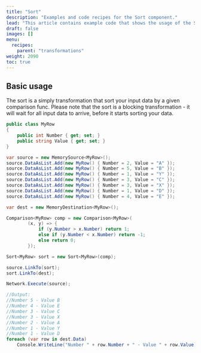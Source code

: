 ```yaml
---
title: "Sort"
description: "Examples and code recipes for the Sort component."
lead: "This article contains example code that shows the usage of the Sort component."
draft: false
images: []
menu:
  recipes:
    parent: "transformations"
weight: 2090
toc: true
---
```


## Basic usage

The sort is a simply transformation that sort your input data by a given comparison func. Please note that the sort is a blocking transformation - it will wait for all input data to arrive, before it starts sorting your data. 

```C#
public class MyRow
{
    public int Number { get; set; }
    public string Value { get; set; }
}

var source = new MemorySource<MyRow>();
source.DataAsList.Add(new MyRow() { Number = 2, Value = "A" });
source.DataAsList.Add(new MyRow() { Number = 5, Value = "B" });
source.DataAsList.Add(new MyRow() { Number = 1, Value = "Y" });
source.DataAsList.Add(new MyRow() { Number = 3, Value = "C" });
source.DataAsList.Add(new MyRow() { Number = 3, Value = "X" });
source.DataAsList.Add(new MyRow() { Number = 1, Value = "D" });
source.DataAsList.Add(new MyRow() { Number = 4, Value = "E" });

var dest = new MemoryDestination<MyRow>();

Comparison<MyRow> comp = new Comparison<MyRow>(
        (x, y) => {
            if (y.Number > x.Number) return 1;
            else if (y.Number < x.Number) return -1;
            else return 0;
        });

Sort<MyRow> sort = new Sort<MyRow>(comp);

source.LinkTo(sort);
sort.LinkTo(dest);

Network.Execute(source);

//Output:
//Number 5 - Value B
//Number 4 - Value E
//Number 3 - Value C
//Number 3 - Value X
//Number 2 - Value A
//Number 1 - Value Y
//Number 1 - Value D
foreach (var row in dest.Data)
    Console.WriteLine("Number " + row.Number + " - Value " + row.Value);

```

